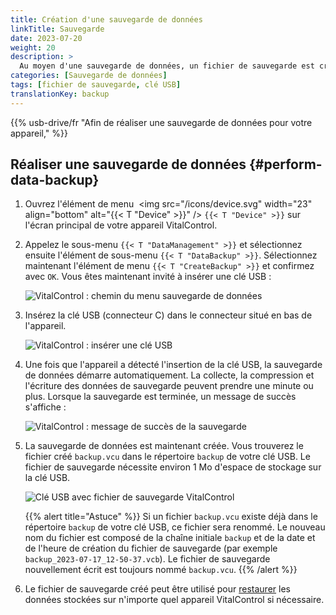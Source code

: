 ```yaml
---
title: Création d'une sauvegarde de données
linkTitle: Sauvegarde
date: 2023-07-20
weight: 20
description: >
  Au moyen d'une sauvegarde de données, un fichier de sauvegarde est créé contenant l'ensemble des données stockées sur l'appareil VitalControl.
categories: [Sauvegarde de données]
tags: [fichier de sauvegarde, clé USB]
translationKey: backup
---
```

{{% usb-drive/fr "Afin de réaliser une sauvegarde de données pour votre appareil," %}}

## Réaliser une sauvegarde de données {#perform-data-backup}

1. Ouvrez l'élément de menu &nbsp;<img src="/icons/device.svg" width="23" align="bottom" alt="{{< T "Device" >}}" /> `{{< T "Device" >}}` sur l'écran principal de votre appareil VitalControl.

2. Appelez le sous-menu `{{< T "DataManagement" >}}` et sélectionnez ensuite l'élément de sous-menu `{{< T "DataBackup" >}}`. Sélectionnez maintenant l'élément de menu `{{< T "CreateBackup" >}}` et confirmez avec `OK`. Vous êtes maintenant invité à insérer une clé USB :

   ![VitalControl : chemin du menu sauvegarde de données](../images/backup.png "Appeler la sauvegarde de données")

3. Insérez la clé USB (connecteur C) dans le connecteur situé en bas de l'appareil.

   ![VitalControl : insérer une clé USB](/images/firmware/update/plug-in-dual-usb-stick.svg "Insérer une clé USB")

4. Une fois que l'appareil a détecté l'insertion de la clé USB, la sauvegarde de données démarre automatiquement. La collecte, la compression et l'écriture des données de sauvegarde peuvent prendre une minute ou plus. Lorsque la sauvegarde est terminée, un message de succès s'affiche :

   ![VitalControl : message de succès de la sauvegarde](../images/backup-done.png "Succès de la sauvegarde de données")

5. La sauvegarde de données est maintenant créée. Vous trouverez le fichier créé `backup.vcu` dans le répertoire `backup` de votre clé USB. Le fichier de sauvegarde nécessite environ 1 Mo d'espace de stockage sur la clé USB.

   ![Clé USB avec fichier de sauvegarde VitalControl](../images/backup-file.png "Clé USB avec fichier de sauvegarde")

   {{% alert title="Astuce" %}}
  Si un fichier `backup.vcu` existe déjà dans le répertoire `backup` de votre clé USB, ce fichier sera renommé. Le nouveau nom du fichier est composé de la chaîne initiale `backup` et de la date et de l'heure de création du fichier de sauvegarde (par exemple `backup_2023-07-17_12-50-37.vcb`). Le fichier de sauvegarde nouvellement écrit est toujours nommé `backup.vcu`.
    {{% /alert %}}

6. Le fichier de sauvegarde créé peut être utilisé pour [restaurer](../restore) les données stockées sur n'importe quel appareil VitalControl si nécessaire.
